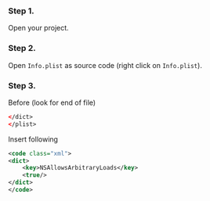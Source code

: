 ### Step 1.

Open your project.

### Step 2.

Open `Info.plist` as source code (right click on `Info.plist`).

### Step 3.

Before (look for end of file)

```xml
</dict>
</plist>
```

Insert following

```xml
<code class="xml">
<dict>
    <key>NSAllowsArbitraryLoads</key>
    <true/>
</dict>
</code>
```